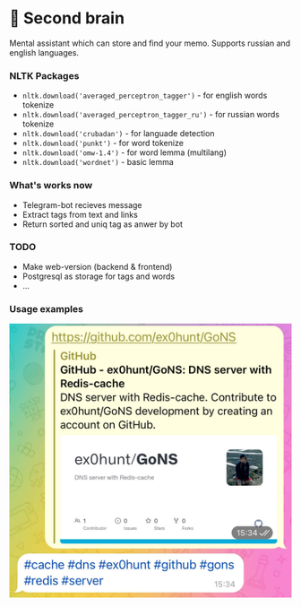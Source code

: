 # 🧠 Second brain

Mental assistant which can store and find your memo. Supports russian and english languages.

### NLTK Packages

* ```nltk.download('averaged_perceptron_tagger')``` - for english words tokenize
* ```nltk.download('averaged_perceptron_tagger_ru')``` - for russian words tokenize
* ```nltk.download('crubadan')``` - for languade detection
* ```nltk.download('punkt')``` - for word tokenize
* ```nltk.download('omw-1.4')``` - for word lemma (multilang)
* ```nltk.download('wordnet')``` - basic lemma

### What's works now
* Telegram-bot recieves message
* Extract tags from text and links
* Return sorted and uniq tag as anwer by bot

### TODO
* Make web-version (backend & frontend)
* Postgresql as storage for tags and words
* ...

### Usage examples
![Telegram Bot](telegram_usage.jpeg "Telegram bot")
